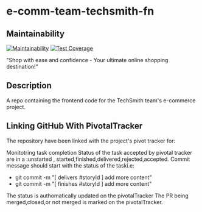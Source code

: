 # e-comm-team-techsmith-fn

## Maintainability

[![Maintainability](https://api.codeclimate.com/v1/badges/5758ec3353e0560c2e43/maintainability)](https://codeclimate.com/github/atlp-rwanda/e-comm-team-techsmith-fn/maintainability)
[![Test Coverage](https://api.codeclimate.com/v1/badges/5758ec3353e0560c2e43/test_coverage)](https://codeclimate.com/github/atlp-rwanda/e-comm-team-techsmith-fn/test_coverage)

"Shop with ease and confidence - Your ultimate online shopping destination!"

## Description

A repo containing the frontend code for the TechSmith team's e-commerce project.

## Linking GitHub With PivotalTracker 

The repository have been linked with the project's pivot tracker for:

Monitotring task completion
Status of the task accepted by pivotal tracker are in a :unstarted , started,finished,delivered,rejected,accepted.
Commit message should start with the status of the taski.e:
- git commit -m "[ delivers #storyId ] add more content"
- git commit -m "[ finishes #storyId ] add more content"

The status is authomatically updated on the pivotalTracker 
The PR being merged,closed,or not merged is marked on the pivotalTracker.